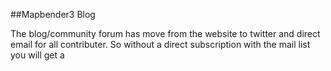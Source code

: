 ##Mapbender3 Blog

  The blog/community forum has move from the website to twitter and direct email for all contributer. So without a direct subscription with the mail list you will get a 
